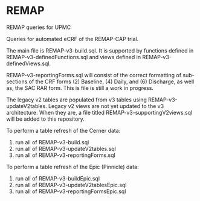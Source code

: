 # REMAP
REMAP queries for UPMC

Queries for automated eCRF of the REMAP-CAP trial. 

The main file is REMAP-v3-build.sql. It is supported by functions defined in REMAP-v3-definedFunctions.sql and views defined in REMAP-v3-definedViews.sql.

REMAP-v3-reportingForms.sql will consist of the correct formatting of sub-sections of the CRF forms (2) Baseline, (4) Daily, and (6) Discharge, as well as, the SAC RAR form. This is file is still a work in progress. 

The legacy v2 tables are populated from v3 tables using REMAP-v3-updateV2tables. Legacy v2 views are not yet updated to the v3 architecture. When they are, a file titled REMAP-v3-supportingV2views.sql will be added to this repository. 

To perform a table refresh of the Cerner data: 
1. run all of REMAP-v3-build.sql
2. run all of REMAP-v3-updateV2tables.sql
3. run all of REMAP-v3-reportingForms.sql

To perform a table refresh of the Epic (Pinnicle) data: 
1. run all of REMAP-v3-buildEpic.sql
2. run all of REMAP-v3-updateV2tablesEpic.sql
3. run all of REMAP-v3-reportingFormsEpic.sql
	

